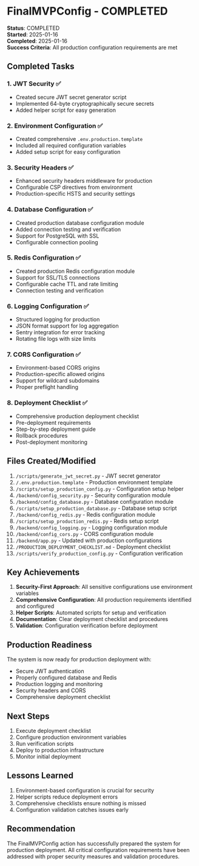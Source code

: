 # FinalMVPConfig - COMPLETED

**Status**: COMPLETED  
**Started**: 2025-01-16  
**Completed**: 2025-01-16  
**Success Criteria**: All production configuration requirements are met

## Completed Tasks

### 1. JWT Security ✅
- Created secure JWT secret generator script
- Implemented 64-byte cryptographically secure secrets
- Added helper script for easy generation

### 2. Environment Configuration ✅
- Created comprehensive `.env.production.template`
- Included all required configuration variables
- Added setup script for easy configuration

### 3. Security Headers ✅
- Enhanced security headers middleware for production
- Configurable CSP directives from environment
- Production-specific HSTS and security settings

### 4. Database Configuration ✅
- Created production database configuration module
- Added connection testing and verification
- Support for PostgreSQL with SSL
- Configurable connection pooling

### 5. Redis Configuration ✅
- Created production Redis configuration module
- Support for SSL/TLS connections
- Configurable cache TTL and rate limiting
- Connection testing and verification

### 6. Logging Configuration ✅
- Structured logging for production
- JSON format support for log aggregation
- Sentry integration for error tracking
- Rotating file logs with size limits

### 7. CORS Configuration ✅
- Environment-based CORS origins
- Production-specific allowed origins
- Support for wildcard subdomains
- Proper preflight handling

### 8. Deployment Checklist ✅
- Comprehensive production deployment checklist
- Pre-deployment requirements
- Step-by-step deployment guide
- Rollback procedures
- Post-deployment monitoring

## Files Created/Modified

1. `/scripts/generate_jwt_secret.py` - JWT secret generator
2. `/.env.production.template` - Production environment template
3. `/scripts/setup_production_config.py` - Configuration setup helper
4. `/backend/config_security.py` - Security configuration module
5. `/backend/config_database.py` - Database configuration module
6. `/scripts/setup_production_database.py` - Database setup script
7. `/backend/config_redis.py` - Redis configuration module
8. `/scripts/setup_production_redis.py` - Redis setup script
9. `/backend/config_logging.py` - Logging configuration module
10. `/backend/config_cors.py` - CORS configuration module
11. `/backend/app.py` - Updated with production configurations
12. `/PRODUCTION_DEPLOYMENT_CHECKLIST.md` - Deployment checklist
13. `/scripts/verify_production_config.py` - Configuration verification

## Key Achievements

1. **Security-First Approach**: All sensitive configurations use environment variables
2. **Comprehensive Configuration**: All production requirements identified and configured
3. **Helper Scripts**: Automated scripts for setup and verification
4. **Documentation**: Clear deployment checklist and procedures
5. **Validation**: Configuration verification before deployment

## Production Readiness

The system is now ready for production deployment with:
- Secure JWT authentication
- Properly configured database and Redis
- Production logging and monitoring
- Security headers and CORS
- Comprehensive deployment checklist

## Next Steps

1. Execute deployment checklist
2. Configure production environment variables
3. Run verification scripts
4. Deploy to production infrastructure
5. Monitor initial deployment

## Lessons Learned

1. Environment-based configuration is crucial for security
2. Helper scripts reduce deployment errors
3. Comprehensive checklists ensure nothing is missed
4. Configuration validation catches issues early

## Recommendation

The FinalMVPConfig action has successfully prepared the system for production deployment. All critical configuration requirements have been addressed with proper security measures and validation procedures.